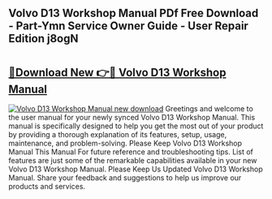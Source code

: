 ## Volvo D13 Workshop Manual PDf Free Download - Part-Ymn Service Owner Guide - User Repair Edition j8ogN

# <h2><a href="http://bc99418.oget.top/?id=Volvo+D13+Workshop+Manual">🔗Download New 👉🔴 Volvo D13 Workshop Manual</a></h2>

[![Volvo D13 Workshop Manual new download](https://i.imgur.com/5g1atiW.png)](http://bc99418.oget.top/?id=Volvo+D13+Workshop+Manual)
Greetings and welcome to the user manual for your newly synced Volvo D13 Workshop Manual. This manual is specifically designed to help you get the most out of your product by providing a thorough explanation of its features, setup, usage, maintenance, and problem-solving. Please Keep Volvo D13 Workshop Manual This Manual For future reference and troubleshooting tips. List of features are just some of the remarkable capabilities available in your new Volvo D13 Workshop Manual. Please Keep Us Updated Volvo D13 Workshop Manual. Share your feedback and suggestions to help us improve our products and services.
